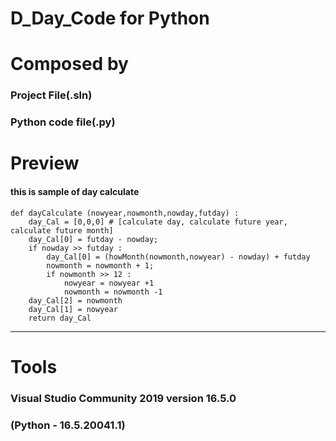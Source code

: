 D_Day_Code for Python
================
# Composed by
### Project File(.sln)
### Python code file(.py)

# Preview
#### this is sample of day calculate
	def dayCalculate (nowyear,nowmonth,nowday,futday) :
	    day_Cal = [0,0,0] # [calculate day, calculate future year, calculate future month]
	    day_Cal[0] = futday - nowday;
	    if nowday >> futday :
	        day_Cal[0] = (howMonth(nowmonth,nowyear) - nowday) + futday
	        nowmonth = nowmonth + 1;
	        if nowmonth >> 12 :
	            nowyear = nowyear +1
	            nowmonth = nowmonth -1
	    day_Cal[2] = nowmonth
	    day_Cal[1] = nowyear
	    return day_Cal
* * *
# Tools
### Visual Studio Community 2019 version 16.5.0
### (Python - 16.5.20041.1)
	